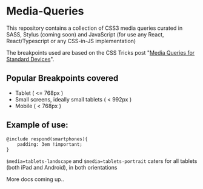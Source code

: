 Media-Queries
======================

This repository contains a collection of CSS3 media queries curated in SASS, Stylus (coming soon) and JavaScript (for use any React, React/Typescript or any CSS-in-JS implementation)

The breakpoints used are based on the CSS Tricks post "[Media Queries for Standard Devices](http://css-tricks.com/snippets/css/media-queries-for-standard-devices/)".

## Popular Breakpoints covered

+ Tablet ( <= 768px ) 
+ Small screens, ideally small tablets ( < 992px )
+ Mobile ( < 768px ) 

Example of use:
---
```
@include respond(smartphones){
	padding: 3em !important;
}
```

`$media=tablets-landscape` and `$media=tablets-portrait` caters for all tablets (both iPad and Android), in both orientations

More docs coming up..